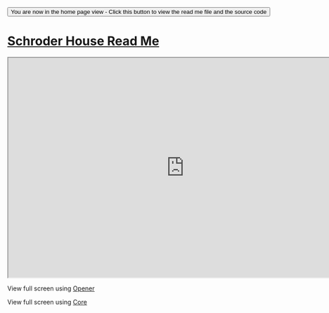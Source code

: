 <span style=display:none; >
[You are now in a GitHub source code view - click this link to view the home page]
( http://ladybug-analysis-tools.github.io/3d-models/content/json/schroder-house/ "View file as a web page." ) </span>
<input type=button onclick=window.location.href='https://github.com/ladybug-analysis-tools/3d-models/tree/gh-pages/content/json/schroder-house/'; 
value='You are now in the home page view - Click this button to view the read me file and the source code' >



[Schroder House Read Me]( ../index.html#json/schroder-house/readme.md )
===


<iframe src=http://ladybug-analysis-tools.github.io/3d-models/code/json/core/ladybug-web-json-core-r3.html#http://ladybug-analysis-tools.github.io/3d-models/content/json/schroder-house/schroder-house-r2.js#sx=5#sy=5#sz=5 width=800 height=500 ></iframe>

View full screen using [Opener]( http://ladybug-analysis-tools.github.io/3d-models/code/json/opener/ladybug-web-json-opener-r2.html#http://ladybug-analysis-tools.github.io/3d-models/content/json/schroder-house/schroder-house-r2.js#sx=5#sy=5#sz=5 )

View full screen using [Core]( http://ladybug-analysis-tools.github.io/3d-models/code/json/core/ladybug-web-json-core-r3.html#http://ladybug-analysis-tools.github.io/3d-models/content/json/schroder-house/schroder-house-r2.js#sx=5#sy=5#sz=5 )




